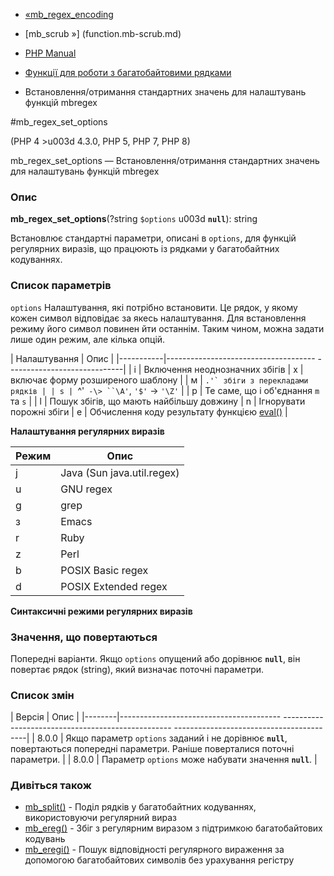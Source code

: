 - [«mb_regex_encoding](function.mb-regex-encoding.md)
- [mb_scrub »] (function.mb-scrub.md)

- [PHP Manual](index.md)
- [Функції для роботи з багатобайтовими рядками](ref.mbstring.md)
- Встановлення/отримання стандартних значень для налаштувань функцій
mbregex

#mb_regex_set_options

(PHP 4 \>u003d 4.3.0, PHP 5, PHP 7, PHP 8)

mb_regex_set_options — Встановлення/отримання стандартних значень для
налаштувань функцій mbregex

### Опис

**mb_regex_set_options**(?string `$options` u003d **`null`**): string

Встановлює стандартні параметри, описані в `options`, для функцій
регулярних виразів, що працюють із рядками у багатобайтних кодуваннях.

### Список параметрів

`options`
Налаштування, які потрібно встановити. Це рядок, у якому кожен символ
відповідає за якесь налаштування. Для встановлення режиму його символ повинен
йти останнім. Таким чином, можна задати лише один режим, але
кілька опцій.

| Налаштування | Опис |
|-----------|------------------------------------- -----------------------------|
| i | Включення неоднозначних збігів
| x | включає форму розширеного шаблону |
| м | ``.'` збіги з перекладами рядків |
| s | ``^'` -\> ``\A'`, `'$'` -\> `'\Z'` |
| p | Те саме, що і об'єднання `m` та `s` |
| l | Пошук збігів, що мають найбільшу довжину
| n | Ігнорувати порожні збіги
| e | Обчислення коду результату функцією [eval()](function.eval.md) |

**Налаштування регулярних виразів**

| Режим | Опис |
|-------|----------------------------|
| j | Java (Sun java.util.regex)
| u | GNU regex |
| g | grep |
| з | Emacs
| r | Ruby |
| z | Perl |
| b | POSIX Basic regex |
| d | POSIX Extended regex

**Синтаксичні режими регулярних виразів**

### Значення, що повертаються

Попередні варіанти. Якщо `options` опущений або дорівнює **`null`**, він
повертає рядок (string), який визначає поточні параметри.

### Список змін

| Версія | Опис |
|--------|---------------------------------------- -------------------------------------------------- -----------------------------------------|
| 8.0.0 | Якщо параметр `options` заданий і не дорівнює **`null`**, повертаються попередні параметри. Раніше поверталися поточні параметри. |
| 8.0.0 | Параметр `options` може набувати значення **`null`**. |

### Дивіться також

- [mb_split()](function.mb-split.md) - Поділ рядків у
багатобайтних кодуваннях, використовуючи регулярний вираз
- [mb_ereg()](function.mb-ereg.md) - Збіг з регулярним
виразом з підтримкою багатобайтових кодувань
- [mb_eregi()](function.mb-eregi.md) - Пошук відповідності
регулярного вираження за допомогою багатобайтових символів без урахування
регістру

